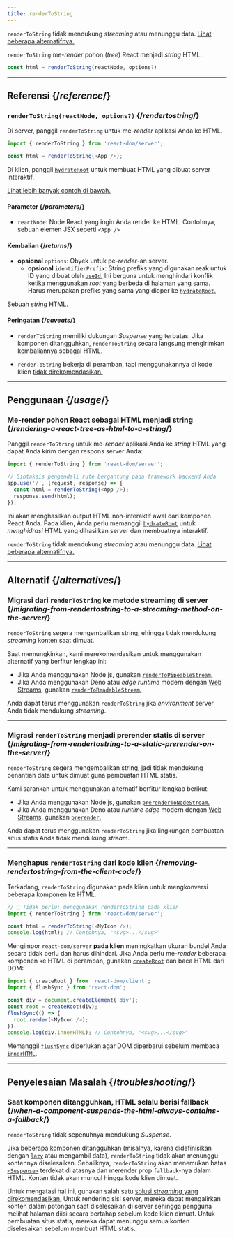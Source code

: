 ```yaml
---
title: renderToString
---
```


<Pitfall>

`renderToString` tidak mendukung *streaming* atau menunggu data. [Lihat beberapa alternatifnya.](#alternatives)

</Pitfall>

<Intro>

`renderToString` me-*render* pohon (*tree*) React menjadi *string* HTML.

```js
const html = renderToString(reactNode, options?)
```

</Intro>

<InlineToc />

---

## Referensi {/*reference*/}

### `renderToString(reactNode, options?)` {/*rendertostring*/}

Di server, panggil `renderToString` untuk me-*render* aplikasi Anda ke HTML.

```js
import { renderToString } from 'react-dom/server';

const html = renderToString(<App />);
```

Di klien, panggil [`hydrateRoot`](/reference/react-dom/client/hydrateRoot) untuk membuat HTML yang dibuat server interaktif.

[Lihat lebih banyak contoh di bawah.](#usage)

#### Parameter {/*parameters*/}

* `reactNode`: Node React yang ingin Anda render ke HTML. Contohnya, sebuah elemen JSX seperti `<App />`

#### Kembalian {/*returns*/}

* **opsional** `options`: Obyek untuk pe-*render*-an server.
  * **opsional** `identifierPrefix`: String prefiks yang digunakan reak untuk ID yang dibuat oleh [`useId`.](/reference/react/useId) Ini berguna untuk menghindari konflik ketika menggunakan *root* yang berbeda di halaman yang sama. Harus merupakan prefiks yang sama yang dioper ke [`hydrateRoot`.](/reference/react-dom/client/hydrateRoot#parameters)

Sebuah *string* HTML.

#### Peringatan {/*caveats*/}

* `renderToString` memiliki dukungan *Suspense* yang terbatas. Jika komponen ditangguhkan, `renderToString` secara langsung mengirimkan kembaliannya sebagai HTML.

* `renderToString` bekerja di peramban, tapi menggunakannya di kode klien [tidak direkomendasikan.](#removing-rendertostring-from-the-client-code)

---

## Penggunaan {/*usage*/}

### Me-render pohon React sebagai HTML menjadi string {/*rendering-a-react-tree-as-html-to-a-string*/}

Panggil `renderToString` untuk me-*render* aplikasi Anda ke *string* HTML yang dapat Anda kirim dengan respons server Anda:

```js {5-6}
import { renderToString } from 'react-dom/server';

// Sintaksis pengendali rute bergantung pada framework backend Anda
app.use('/', (request, response) => {
  const html = renderToString(<App />);
  response.send(html);
});
```

Ini akan menghasilkan output HTML non-interaktif awal dari komponen React Anda. Pada klien, Anda perlu memanggil [`hydrateRoot`](/reference/react-dom/client/hydrateRoot) untuk *menghidrasi* HTML yang dihasilkan server dan membuatnya interaktif.


<Pitfall>

`renderToString` tidak mendukung *streaming* atau menunggu data. [Lihat beberapa alternatifnya.](#alternatives)

</Pitfall>

---

## Alternatif {/*alternatives*/}

### Migrasi dari `renderToString` ke metode streaming di server {/*migrating-from-rendertostring-to-a-streaming-method-on-the-server*/}

`renderToString` segera mengembalikan string, ehingga tidak mendukung *streaming* konten saat dimuat.

Saat memungkinkan, kami merekomendasikan untuk menggunakan alternatif yang berfitur lengkap ini:

* Jika Anda menggunakan Node.js, gunakan [`renderToPipeableStream`.](/reference/react-dom/server/renderToPipeableStream)
* Jika Anda menggunakan Deno atau *edge runtime* modern dengan [Web Streams](https://developer.mozilla.org/en-US/docs/Web/API/Streams*API), gunakan [`renderToReadableStream`.](/reference/react-dom/server/renderToReadableStream)

Anda dapat terus menggunakan `renderToString` jika *environment* server Anda tidak mendukung *streaming*.

---

### Migrasi `renderToString` menjadi prerender statis di server {/*migrating-from-rendertostring-to-a-static-prerender-on-the-server*/}

`renderToString` segera mengembalikan string, jadi tidak mendukung penantian data untuk dimuat guna pembuatan HTML statis.

Kami sarankan untuk menggunakan alternatif berfitur lengkap berikut:

* Jika Anda menggunakan Node.js, gunakan [`prerenderToNodeStream`.](/reference/react-dom/static/prerenderToNodeStream)
* Jika Anda menggunakan Deno atau *runtime edge* modern dengan [Web Streams](https://developer.mozilla.org/en-US/docs/Web/API/Streams_API), gunakan [`prerender`.](/reference/react-dom/static/prerender)

Anda dapat terus menggunakan `renderToString` jika lingkungan pembuatan situs statis Anda tidak mendukung *stream*.

---

### Menghapus `renderToString` dari kode klien {/*removing-rendertostring-from-the-client-code*/}

Terkadang, `renderToString` digunakan pada klien untuk mengkonversi beberapa komponen ke HTML.

```js {1-2}
// 🚩 Tidak perlu: menggunakan renderToString pada klien
import { renderToString } from 'react-dom/server';

const html = renderToString(<MyIcon />);
console.log(html); // Contohnya, "<svg>...</svg>"
```

Mengimpor `react-dom/server` **pada klien** meningkatkan ukuran bundel Anda secara tidak perlu dan harus dihindari. Jika Anda perlu me-*render* beberapa komponen ke HTML di peramban, gunakan [`createRoot`](/reference/react-dom/client/createRoot) dan baca HTML dari DOM:

```js
import { createRoot } from 'react-dom/client';
import { flushSync } from 'react-dom';

const div = document.createElement('div');
const root = createRoot(div);
flushSync(() => {
  root.render(<MyIcon />);
});
console.log(div.innerHTML); // Contohnya, "<svg>...</svg>"
```

Memanggil [`flushSync`](/reference/react-dom/flushSync) diperlukan agar DOM diperbarui sebelum membaca [`innerHTML`](https://developer.mozilla.org/en-US/docs/Web/API/Elemen/innerHTML).

---

## Penyelesaian Masalah {/*troubleshooting*/}

### Saat komponen ditangguhkan, HTML selalu berisi fallback {/*when-a-component-suspends-the-html-always-contains-a-fallback*/}

`renderToString` tidak sepenuhnya mendukung *Suspense*.

Jika beberapa komponen ditangguhkan (misalnya, karena didefinisikan dengan [`lazy`](/reference/react/lazy) atau mengambil data), `renderToString` tidak akan menunggu kontennya diselesaikan. Sebaliknya, `renderToString` akan menemukan batas [`<Suspense>`](/reference/react/Suspense) terdekat di atasnya dan merender prop `fallback`-nya dalam HTML. Konten tidak akan muncul hingga kode klien dimuat.

Untuk mengatasi hal ini, gunakan salah satu [solusi *streaming* yang direkomendasikan.](#alternatives) Untuk rendering sisi server, mereka dapat mengalirkan konten dalam potongan saat diselesaikan di server sehingga pengguna melihat halaman diisi secara bertahap sebelum kode klien dimuat. Untuk pembuatan situs statis, mereka dapat menunggu semua konten diselesaikan sebelum membuat HTML statis.
